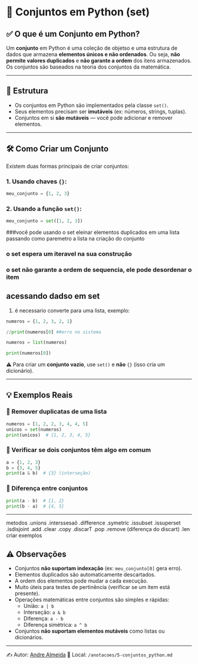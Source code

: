 # 🧩 Conjuntos em Python (set)

## ✅ O que é um Conjunto em Python?

Um **conjunto** em Python é uma coleção de objetso e uma estrutura de dados que armazena **elementos únicos e não ordenados**. Ou seja, **não permite valores duplicados** e **não garante a ordem** dos itens armazenados. Os conjuntos são baseados na teoria dos conjuntos da matemática.

---

## 🧱 Estrutura

- Os conjuntos em Python são implementados pela classe `set()`.
- Seus elementos precisam ser **imutáveis** (ex: números, strings, tuplas).
- Conjuntos em si **são mutáveis** — você pode adicionar e remover elementos.

---

## 🛠️ Como Criar um Conjunto

Existem duas formas principais de criar conjuntos:

### 1. Usando chaves `{}`:
```python
meu_conjunto = {1, 2, 3}
```

### 2. Usando a função `set()`:
```python
meu_conjunto = set([1, 2, 3])
```

###você pode usando o set eleinar elementos duplicados em uma lista passando como paremetro a lista na criação do conjunto 

### o set espera um iteravel na sua construção

### o set não garante a ordem de sequencia, ele pode desordenar o item

## acessando dadso em set
 1. é necessario converte para uma lista, exemplo:
```python
numeros = {1, 2, 3, 2, 1}

//print(numeros[0] ##erro no sistema

numeros = list(numeros)

print(numeros[0])

```
 
⚠️ Para criar um **conjunto vazio**, use `set()` e **não** `{}` (isso cria um dicionário).

---

## 💡 Exemplos Reais

### 🔹 Remover duplicatas de uma lista
```python
numeros = [1, 2, 2, 3, 4, 4, 5]
unicos = set(numeros)
print(unicos)  # {1, 2, 3, 4, 5}
```

### 🔹 Verificar se dois conjuntos têm algo em comum
```python
a = {1, 2, 3}
b = {3, 4, 5}
print(a & b)  # {3} (interseção)
```

### 🔹 Diferença entre conjuntos
```python
print(a - b)  # {1, 2}
print(b - a)  # {4, 5}
```

---
metodos
.unions
.interssesaõ
.difference
.symetric
.issubset 
.issuperset
.isdisjoint 
.add
.clear
.copy
.discarT
.pop
.remove (diferença do discart)
.len
criar exemplos 


## ⚠️ Observações

- Conjuntos **não suportam indexação** (ex: `meu_conjunto[0]` gera erro).
- Elementos duplicados são automaticamente descartados.
- A ordem dos elementos pode mudar a cada execução.
- Muito úteis para testes de pertinência (verificar se um item está presente).
- Operações matemáticas entre conjuntos são simples e rápidas:
  - União: `a | b`
  - Interseção: `a & b`
  - Diferença: `a - b`
  - Diferença simétrica: `a ^ b`
- Conjuntos **não suportam elementos mutáveis** como listas ou dicionários.

---

✍️ Autor: [Andre Almeida](https://github.com/llandrell)
📁 Local: `/anotacoes/5-conjuntos_python.md`

